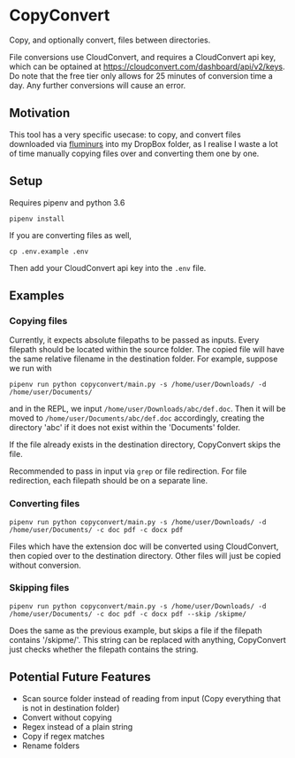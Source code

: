 # CopyConvert

Copy, and optionally convert, files between directories.

File conversions use CloudConvert, and requires a CloudConvert api key, which
can be optained at https://cloudconvert.com/dashboard/api/v2/keys. Do note that
the free tier only allows for 25 minutes of conversion time a day. Any
further conversions will cause an error.

## Motivation

This tool has a very specific usecase: to copy, and convert files downloaded
via [fluminurs](https://github.com/indocomsoft/fluminurs) into my DropBox folder,
as I realise I waste a lot of time manually copying files over and converting them
one by one.

## Setup

Requires pipenv and python 3.6

```
pipenv install
```

If you are converting files as well,

```
cp .env.example .env
```

Then add your CloudConvert api key into the `.env` file.

## Examples

### Copying files

Currently, it expects absolute filepaths to be passed as inputs. Every
filepath should be located within the source folder. The copied file will have the
same relative filename in the destination folder. For example, suppose we run with

```
pipenv run python copyconvert/main.py -s /home/user/Downloads/ -d /home/user/Documents/
```

and in the REPL, we input `/home/user/Downloads/abc/def.doc`. Then it will be
moved to `/home/user/Documents/abc/def.doc` accordingly, creating the directory
'abc' if it does not exist within the 'Documents' folder.

If the file already exists in the destination directory, CopyConvert skips the file.

Recommended to pass in input via `grep` or file redirection. For file redirection,
each filepath should be on a separate line.

### Converting files

```
pipenv run python copyconvert/main.py -s /home/user/Downloads/ -d /home/user/Documents/ -c doc pdf -c docx pdf
```

Files which have the extension doc will be converted using CloudConvert, then
copied over to the destination directory. Other files will just be copied without
conversion.

### Skipping files

```
pipenv run python copyconvert/main.py -s /home/user/Downloads/ -d /home/user/Documents/ -c doc pdf -c docx pdf --skip /skipme/
```

Does the same as the previous example, but skips a file if the filepath contains '/skipme/'.
This string can be replaced with anything, CopyConvert just checks whether the filepath
contains the string.

## Potential Future Features

- Scan source folder instead of reading from input (Copy everything that is not in destination folder)
- Convert without copying
- Regex instead of a plain string
- Copy if regex matches
- Rename folders
